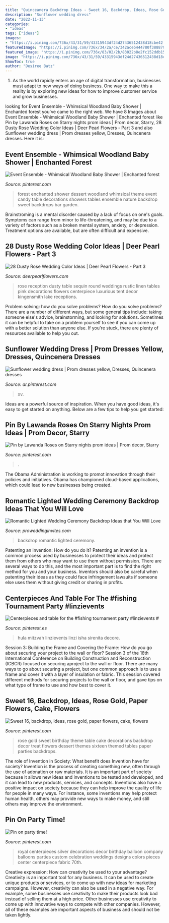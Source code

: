 ```yaml
---
title: "Quinceanera Backdrop Ideas - Sweet 16, Backdrop, Ideas, Rose Gold, Paper Flowers, Cake, Flowers"
description: "Sunflower wedding dress"
date: "2022-11-13"
categories:
- "ideas"
tags: ["ideas"]
images:
- "https://i.pinimg.com/736x/43/31/59/43315943df24d27436512438d18cbe42.jpg?b=t"
featuredImage: "https://i.pinimg.com/736x/34/2a/ce/342aceb444780f38887996871ff30a53.jpg"
featured_image: "https://i.pinimg.com/736x/83/02/2b/83022b8e2fc152ddb15bac7bd56d2249.jpg"
image: "https://i.pinimg.com/736x/43/31/59/43315943df24d27436512438d18cbe42.jpg?b=t"
ShowToc: true
author: "Desiree Batz"
---
```



1. As the world rapidly enters an age of digital transformation, businesses must adapt to new ways of doing business. One way to make this a reality is by exploring new ideas for how to improve customer service and grow businesses.

	

		
looking for Event Ensemble - Whimsical Woodland Baby Shower | Enchanted forest you've came to the right web. We have 8 Images about Event Ensemble - Whimsical Woodland Baby Shower | Enchanted forest like Pin by Lawanda Roses on Starry nights prom ideas | Prom decor, Starry, 28 Dusty Rose Wedding Color Ideas | Deer Pearl Flowers - Part 3 and also Sunflower wedding dress | Prom dresses yellow, Dresses, Quincenera dresses. Here it is:
		
    
## Event Ensemble - Whimsical Woodland Baby Shower | Enchanted Forest

<img loading=lazy src="https://i.pinimg.com/736x/83/02/2b/83022b8e2fc152ddb15bac7bd56d2249.jpg" onerror="this.onerror=null;this.src='https://tse4.mm.bing.net/th?id=OIP.AAKhzcn9RSRrJjwADmUg6AHaIK&amp;pid=15.1';" alt="Event Ensemble - Whimsical Woodland Baby Shower | Enchanted forest">

_Source: pinterest.com_

>forest enchanted shower dessert woodland whimsical theme event candy table decorations showers tables ensemble nature backdrop sweet backdrops bar garden. 

	

Brainstroming is a mental disorder caused by a lack of focus on one's goals. Symptoms can range from minor to life-threatening, and may be due to a variety of factors such as a broken mental system, anxiety, or depression. Treatment options are available, but are often difficult and expensive.

    
## 28 Dusty Rose Wedding Color Ideas | Deer Pearl Flowers - Part 3

<img loading=lazy src="http://www.deerpearlflowers.com/wp-content/uploads/2017/07/Rustic-Centerpiece-on-Dusty-Rose-Sequined-Linen.jpg" onerror="this.onerror=null;this.src='https://tse2.mm.bing.net/th?id=OIP.E_sJ288ENZBgT4EQig1aXQHaLG&amp;pid=15.1';" alt="28 Dusty Rose Wedding Color Ideas | Deer Pearl Flowers - Part 3">

_Source: deerpearlflowers.com_

>rose reception dusty table sequin round weddings rustic linen tables pink decorations flowers centerpiece luxurious tent decor kingensmith lake receptions. 

	

Problem solving: how do you solve problems?
How do you solve problems? There are a number of different ways, but some general tips include: taking someone else's advice, brainstorming, and looking for solutions. Sometimes it can be helpful to take on a problem yourself to see if you can come up with a better solution than anyone else. If you're stuck, there are plenty of resources available to help you out.

    
## Sunflower Wedding Dress | Prom Dresses Yellow, Dresses, Quincenera Dresses

<img loading=lazy src="https://i.pinimg.com/736x/34/2a/ce/342aceb444780f38887996871ff30a53.jpg" onerror="this.onerror=null;this.src='https://tse2.mm.bing.net/th?id=OIP.r68oRPffpl2Nw92ULp5gMwHaJ3&amp;pid=15.1';" alt="Sunflower wedding dress | Prom dresses yellow, Dresses, Quincenera dresses">

_Source: ar.pinterest.com_

>xv. 

	

Ideas are a powerful source of inspiration. When you have good ideas, it's easy to get started on anything. Below are a few tips to help you get started: 

    
## Pin By Lawanda Roses On Starry Nights Prom Ideas | Prom Decor, Starry

<img loading=lazy src="https://i.pinimg.com/736x/bd/ee/1b/bdee1bb6222c585bba049d74a41538c6.jpg" onerror="this.onerror=null;this.src='https://tse3.mm.bing.net/th?id=OIP.S45yXj6pZKr7SAmlW2MGhQHaJ3&amp;pid=15.1';" alt="Pin by Lawanda Roses on Starry nights prom ideas | Prom decor, Starry">

_Source: pinterest.com_

>. 

	

The Obama Administration is working to promot innovation through their policies and initiatives. Obama has championed cloud-based applications, which could lead to new businesses being created.

    
## Romantic Lighted Wedding Ceremony Backdrop Ideas That You Will Love

<img loading=lazy src="https://www.proweddinginvites.com/blog/wp-content/uploads/2019/12/1-113-600x540.jpg" onerror="this.onerror=null;this.src='https://tse2.mm.bing.net/th?id=OIP.rCbZIArhcRkPSaw9dIwjMgHaGq&amp;pid=15.1';" alt="Romantic Lighted Wedding Ceremony Backdrop Ideas that You Will Love">

_Source: proweddinginvites.com_

>backdrop romantic lighted ceremony. 

	

Patenting an invention: How do you do it?
Patenting an invention is a common process used by businesses to protect their ideas and protect them from others who may want to use them without permission. There are several ways to do this, and the most important part is to find the right method for you and your business. Inventors should also be careful when patenting their ideas as they could face infringement lawsuits if someone else uses them without giving credit or sharing in profits.

    
## Centerpieces And Table For The #fishing Tournament Party #linzievents #

<img loading=lazy src="https://i.pinimg.com/originals/bc/08/48/bc084802a43dd15b50d65869aaf148e4.jpg" onerror="this.onerror=null;this.src='https://tse4.mm.bing.net/th?id=OIP.85D-BD4pY0TQtFtgrRQvCAHaLH&amp;pid=15.1';" alt="Centerpieces and table for the #fishing tournament party #linzievents #">

_Source: pinterest.es_

>hula mitzvah linzievents linzi isha sirenita decore. 

	

Session 3: Building the Frame and Covering the Frame: How do you go about securing your project to the wall or floor?
Session 3 of the 16th International Conference on Building Construction and Reconstruction (ICBCR) focused on securing aproject to the wall or floor. There are many ways to go about securing a project, but one common approach is to use a frame and cover it with a layer of insulation or fabric. This session covered different methods for securing projects to the wall or floor, and gave tips on what type of frame to use and how best to cover it.

    
## Sweet 16, Backdrop, Ideas, Rose Gold, Paper Flowers, Cake, Flowers

<img loading=lazy src="https://i.pinimg.com/736x/43/31/59/43315943df24d27436512438d18cbe42.jpg?b=t" onerror="this.onerror=null;this.src='https://tse3.mm.bing.net/th?id=OIP.lKfQNHMD2b35s8Xb9jF1zwHaLG&amp;pid=15.1';" alt="Sweet 16, backdrop, ideas, rose gold, paper flowers, cake, flowers">

_Source: pinterest.com_

>rose gold sweet birthday theme table cake decorations backdrop decor treat flowers dessert themes sixteen themed tables paper parties backdrops. 

	

The role of Invention in Society: What benefit does Invention have for society?
Invention is the process of creating something new, often through the use of adonation or raw materials. It is an important part of society because it allows new ideas and inventions to be tested and developed, and it can lead to new products, services, and concepts. Inventions also have a positive impact on society because they can help improve the quality of life for people in many ways. For instance, some inventions may help protect human health, others may provide new ways to make money, and still others may improve the environment.

    
## Pin On Party Time!

<img loading=lazy src="https://i.pinimg.com/736x/cc/f4/71/ccf471fabc2fb8ff15db470c91387401--royal-blue-centerpieces-royal-blue-wedding-decorations.jpg" onerror="this.onerror=null;this.src='https://tse3.mm.bing.net/th?id=OIP.VQ6LCE8puRHfMRaM0qZP1gHaMC&amp;pid=15.1';" alt="Pin on party time!">

_Source: pinterest.com_

>royal centerpieces silver decorations decor birthday balloon company balloons parties custom celebration weddings designs colors pieces center centerpiece fabric 70th. 

	

Creative expression: How can creativity be used to your advantage?
Creativity is an important tool for any business. It can be used to create unique products or services, or to come up with new ideas for marketing campaigns. However, creativity can also be used in a negative way. For example, some businesses use creativity to make their products look bad instead of selling them at a high price. Other businesses use creativity to come up with innovative ways to compete with other companies. However, all of these examples are important aspects of business and should not be taken lightly.

